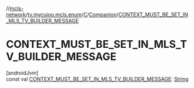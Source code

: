 //[mcls-network](../../../../index.md)/[tv.mycujoo.mcls.enum](../../index.md)/[C](../index.md)/[Companion](index.md)/[CONTEXT_MUST_BE_SET_IN_MLS_TV_BUILDER_MESSAGE](-c-o-n-t-e-x-t_-m-u-s-t_-b-e_-s-e-t_-i-n_-m-l-s_-t-v_-b-u-i-l-d-e-r_-m-e-s-s-a-g-e.md)

# CONTEXT_MUST_BE_SET_IN_MLS_TV_BUILDER_MESSAGE

[androidJvm]\
const val [CONTEXT_MUST_BE_SET_IN_MLS_TV_BUILDER_MESSAGE](-c-o-n-t-e-x-t_-m-u-s-t_-b-e_-s-e-t_-i-n_-m-l-s_-t-v_-b-u-i-l-d-e-r_-m-e-s-s-a-g-e.md): [String](https://kotlinlang.org/api/latest/jvm/stdlib/kotlin/-string/index.html)
